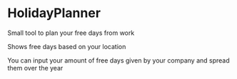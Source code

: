 # HolidayPlanner
Small tool to plan your free days from work

Shows free days based on your location

You can input your amount of free days given by your company and spread them over the year
